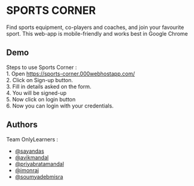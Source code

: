 
# SPORTS CORNER
Find sports equipment, co-players and coaches, and join your favourite sport. This web-app is mobile-friendly and works best in Google Chrome


## Demo

Steps to use Sports Corner :   
    1. Open https://sports-corner.000webhostapp.com/   
    2. Click on Sign-up button.  
    3. Fill in details asked on the form.  
    4. You will be signed-up  
    5. Now click on login button  
    6. Now you can login with your credentials.


## Authors
Team OnlyLearners :

- [@sayandas](https://github.com/Sccotig)
- [@avikmandal](https://github.com/Avik-Man)
- [@priyabratamandal](https://github.com/Priyabrata-2001)
- [@imonraj](https://github.com/imonraj27072002)
- [@soumyadebmisra](https://github.com/SoumyadebMisra)

